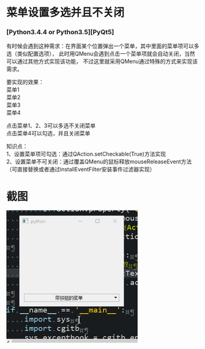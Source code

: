 # 菜单设置多选并且不关闭

### [Python3.4.4 or Python3.5][PyQt5]

有时候会遇到这种需求：在界面某个位置弹出一个菜单，其中里面的菜单项可以多选（类似配置选项），
此时用QMenu会遇到点击一个菜单项就会自动关闭，当然可以通过其他方式实现该功能，
不过这里就采用QMenu通过特殊的方式来实现该需求。

要实现的效果：<br/>
菜单1<br/>
菜单2<br/>
菜单3<br/>
菜单4<br/>

点击菜单1、2、3可以多选不关闭菜单<br/>
点击菜单4可以勾选，并且关闭菜单

知识点：<br/>
1、设置菜单项可勾选：通过QAction.setCheckable(True)方法实现<br/>
2、设置菜单不可关闭：通过覆盖QMenu的鼠标释放mouseReleaseEvent方法（可直接替换或者通过installEventFilter安装事件过滤器实现）

# 截图
![截图1](ScreenShot/1.gif)